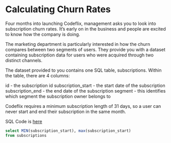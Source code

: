 # Calculating Churn Rates

Four months into launching Codeflix, management asks you to look into subscription churn rates. 
It’s early on in the business and people are excited to know how the company is doing.

The marketing department is particularly interested in how the churn compares between two segments of users.
They provide you with a dataset containing subscription data for users who were acquired through two distinct channels.

The dataset provided to you contains one SQL table, subscriptions. Within the table, there are 4 columns:

id - the subscription id
subscription_start - the start date of the subscription
subscription_end - the end date of the subscription
segment - this identifies which segment the subscription owner belongs to

Codeflix requires a minimum subscription length of 31 days, so a user can never start and end their subscription in the same month.

SQL Code is [here](https://github.com/Domskii/Data_analysis_Portfolio/blob/main/Calculating%20Churn%20Rates/SQL%20Code.sql)

```sql
select MIN(subscription_start), max(subscription_start)
from subscriptions
```
